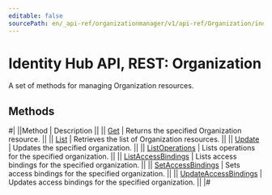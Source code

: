```yaml
---
editable: false
sourcePath: en/_api-ref/organizationmanager/v1/api-ref/Organization/index.md
---
```


# Identity Hub API, REST: Organization

A set of methods for managing Organization resources.

## Methods

#|
||Method | Description ||
|| [Get](get.md) | Returns the specified Organization resource. ||
|| [List](list.md) | Retrieves the list of Organization resources. ||
|| [Update](update.md) | Updates the specified organization. ||
|| [ListOperations](listOperations.md) | Lists operations for the specified organization. ||
|| [ListAccessBindings](listAccessBindings.md) | Lists access bindings for the specified organization. ||
|| [SetAccessBindings](setAccessBindings.md) | Sets access bindings for the specified organization. ||
|| [UpdateAccessBindings](updateAccessBindings.md) | Updates access bindings for the specified organization. ||
|#